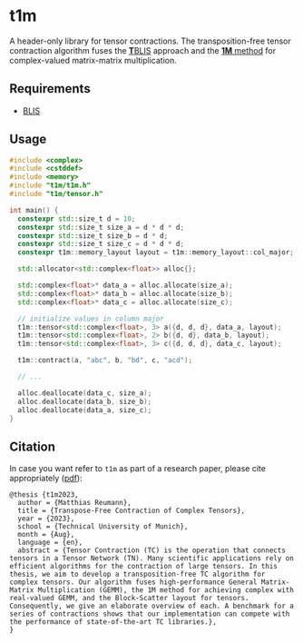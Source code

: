 # t1m

A header-only library for tensor contractions. The transposition-free tensor contraction algorithm fuses the [**T**BLIS](https://github.com/devinamatthews/tblis) approach and the [**1M** method](https://www.cs.utexas.edu/users/flame/pubs/blis6_toms_rev2.pdf) for complex-valued matrix-matrix multiplication.

## Requirements

- [BLIS](https://github.com/flame/blis)

## Usage

```cpp
#include <complex>
#include <cstddef>
#include <memory>
#include "t1m/t1m.h"
#include "t1m/tensor.h"

int main() {
  constexpr std::size_t d = 10;
  constexpr std::size_t size_a = d * d * d;
  constexpr std::size_t size_b = d * d;
  constexpr std::size_t size_c = d * d * d;
  constexpr t1m::memory_layout layout = t1m::memory_layout::col_major;

  std::allocator<std::complex<float>> alloc{};

  std::complex<float>* data_a = alloc.allocate(size_a);
  std::complex<float>* data_b = alloc.allocate(size_b);
  std::complex<float>* data_c = alloc.allocate(size_c);

  // initialize values in column major
  t1m::tensor<std::complex<float>, 3> a({d, d, d}, data_a, layout);
  t1m::tensor<std::complex<float>, 2> b({d, d}, data_b, layout);
  t1m::tensor<std::complex<float>, 3> c({d, d, d}, data_c, layout);

  t1m::contract(a, "abc", b, "bd", c, "acd");

  // ...

  alloc.deallocate(data_c, size_a);
  alloc.deallocate(data_b, size_b);
  alloc.deallocate(data_a, size_c);
}
```

## Citation

In case you want refer to `t1m` as part of a research paper, please cite appropriately ([pdf](https://mediatum.ub.tum.de/download/1718165/1718165.pdf)):

```text.bibtex
@thesis {t1m2023,
  author = {Matthias Reumann},
  title = {Transpose-Free Contraction of Complex Tensors},
  year = {2023},
  school = {Technical University of Munich},
  month = {Aug},
  language = {en},
  abstract = {Tensor Contraction (TC) is the operation that connects tensors in a Tensor Network (TN). Many scientific applications rely on efficient algorithms for the contraction of large tensors. In this thesis, we aim to develop a transposition-free TC algorithm for complex tensors. Our algorithm fuses high-performance General Matrix-Matrix Multiplication (GEMM), the 1M method for achieving complex with real-valued GEMM, and the Block-Scatter layout for tensors. Consequently, we give an elaborate overview of each. A benchmark for a series of contractions shows that our implementation can compete with the performance of state-of-the-art TC libraries.},
}
